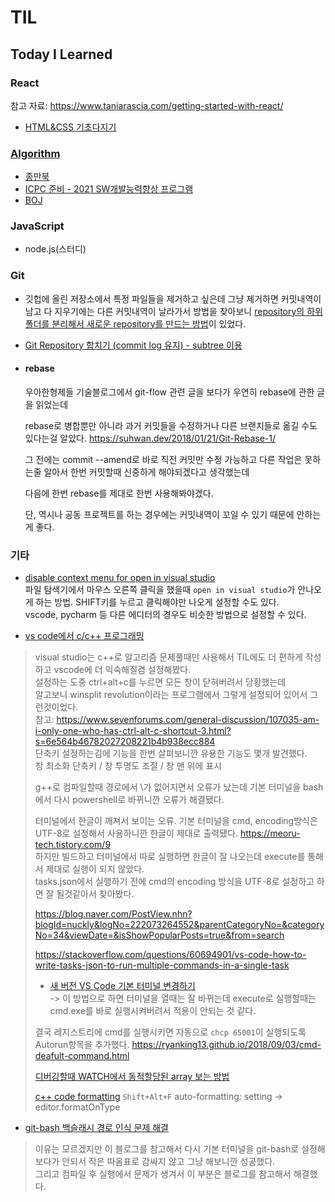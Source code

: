 # TIL

## Today I Learned

### React

참고 자료: https://www.taniarascia.com/getting-started-with-react/
- [HTML&CSS 기초다지기](https://github.com/chisan01/TIL/tree/main/HTML_CSS)

### [Algorithm](https://github.com/chisan01/TIL/tree/main/Algorithm)

- [종만북](https://github.com/chisan01/TIL/tree/main/Algorithm/JongmanBook)
- [ICPC 준비 - 2021 SW개발능력향상 프로그램](https://github.com/chisan01/TIL/tree/main/Algorithm/ICPC)
- [BOJ](https://github.com/chisan01/TIL/tree/main/Algorithm/BOJ)

### JavaScript

- node.js(스터디)

### Git
- 깃헙에 올린 저장소에서 특정 파일들을 제거하고 싶은데 그냥 제거하면 커밋내역이 남고 다 지우기에는 다른 커밋내역이 날라가서 방법을 찾아보니 [repository의 하위폴더를 분리해서 새로운 repository를 만드는 방법](https://sustainable-dev.tistory.com/119)이 있었다.   

- [Git Repository 합치기 (commit log 유지) - subtree 이용](http://yeoseon.kr/git-repository-habcigi-commit-log-yuji-subtree-iyong/)

- #### rebase

  우아한형제들 기술블로그에서 git-flow 관련 글을 보다가 우연히 rebase에 관한 글을 읽었는데

  rebase로 병합뿐만 아니라 과거 커밋들을 수정하거나 다른 브랜치들로 옮길 수도 있다는걸 알았다. https://suhwan.dev/2018/01/21/Git-Rebase-1/

  그 전에는 commit --amend로 바로 직전 커밋만 수정 가능하고 다른 작업은 못하는줄 알아서 한번 커밋할때 신중하게 해야되겠다고 생각했는데

  다음에 한번 rebase를 제대로 한번 사용해봐야겠다.

  단, 역시나 공동 프로젝트를 하는 경우에는 커밋내역이 꼬일 수 있기 때문에 안하는게 좋다.

  

### 기타
- [disable context menu for open in visual studio](https://developercommunity.visualstudio.com/t/disable-context-menu-for-open-in-visual-studio/26397)   
파일 탐색기에서 마우스 오른쪽 클릭을 했을때 `open in visual studio`가 안나오게 하는 방법. SHIFT키를 누르고 클릭해야만 나오게 설정할 수도 있다.   
vscode, pycharm 등 다른 에디터의 경우도 비슷한 방법으로 설정할 수 있다.   

- [vs code에서 c/c++ 프로그래밍](https://webnautes.tistory.com/1158)
> visual studio는 c++로 알고리즘 문제풀때만 사용해서 TIL에도 더 편하게 작성하고 vscode에 더 익숙해질겸 설정해봤다.   
> 설정하는 도중 ctrl+alt+c를 누르면 모든 창이 닫혀버려서 당황했는데   
> 알고보니 winsplit revolution이라는 프로그램에서 그렇게 설정되어 있어서 그런것이었다.   
> 참고: https://www.sevenforums.com/general-discussion/107035-am-i-only-one-who-has-ctrl-alt-c-shortcut-3.html?s=6e564b46782027208221b4b938ecc884   
> 단축키 설정하는김에 기능을 한번 살펴보니깐 유용한 기능도 몇개 발견했다.   
> 창 최소화 단축키 / 창 투명도 조절 / 창 맨 위에 표시   
> 
> g++로 컴파일할때 경로에서 \가 없어지면서 오류가 났는데 기본 터미널을 bash에서 다시 powershell로 바뀌니깐 오류가 해결됐다.      
>
> 터미널에서 한글이 깨져서 보이는 오류. 기본 터미널을 cmd, encoding방식은 UTF-8로 설정해서 사용하니깐 한글이 제대로 출력됐다. https://meoru-tech.tistory.com/9     
> 하지만 빌드하고 터미널에서 따로 실행하면 한글이 잘 나오는데 execute를 통해서 제대로 실행이 되지 않았다.   
> tasks.json에서 실행하기 전에 cmd의 encoding 방식을 UTF-8로 설정하고 하면 잘 될것같아서 찾아봤다.
> 
> https://blog.naver.com/PostView.nhn?blogId=nuckly&logNo=222073264552&parentCategoryNo=&categoryNo=34&viewDate=&isShowPopularPosts=true&from=search   
> 
> https://stackoverflow.com/questions/60694901/vs-code-how-to-write-tasks-json-to-run-multiple-commands-in-a-single-task   
> 
> - [새 버전 VS Code 기본 터미널 변경하기](https://gitjaesung.github.io/terminal-seting)   
> -> 이 방법으로 하면 터미널을 열때는 잘 바뀌는데 execute로 실행할때는 cmd.exe를 바로 실행시켜버려서 적용이 안되는 것 같다.   
> 
> 결국 레지스트리에 cmd를 실행시키면 자동으로 `chcp 65001`이 실행되도록 Autorun항목을 추가했다. https://ryanking13.github.io/2018/09/03/cmd-deafult-command.html
> 
> [디버깅할때 WATCH에서 동적할당된 array 보는 방법](https://stackoverflow.com/questions/63278898/how-to-watch-char-values-of-strings-pointed-by-a-pointer-to-pointers-in-debugger)
> 
> [c++ code formatting](https://code.visualstudio.com/docs/cpp/cpp-ide) `Shift+Alt+F`
> auto-formatting: setting -> editor.formatOnType

- [git-bash 백슬래시 경로 인식 문제 해결](https://k-chan-l.github.io/etc/2021/03/07/vscode-errorcheck.html)    
> 이유는 모르겠지만 이 블로그를 참고해서 다시 기본 터미널을 git-bash로 설정해보다가 안되서 작은 따옴표로 감싸지 않고 그냥 해보니깐 성공했다.  
> 그리고 컴파일 후 실행에서 문제가 생겨서 이 부분은 블로그를 참고해서 해결했다.

